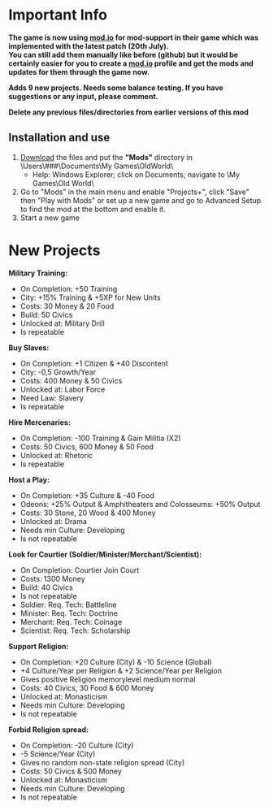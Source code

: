 # Important Info
**The game is now using [mod.io](https://oldworld.mod.io/) for mod-support in their game which was implemented with the latest patch (20th July).<br>
You can still add them manually like before (github) but it would be certainly easier for you to create a [mod.io](https://oldworld.mod.io/) profile and get the mods and updates for them through the game now.**

**Adds 9 new projects. Needs some balance testing. If you have suggestions or any input, please comment.**


**Delete any previous files/directories from earlier versions of this mod**
## Installation and use

1. [Download](https://github.com/ShadowDuke/OW_Projects-Plus/archive/master.zip) the files and put the **"Mods"** directory in \Users\\###\Documents\My Games\OldWorld\
   - Help: Windows Explorer; click on Documents; navigate to \My Games\Old World\
2. Go to "Mods" in the main menu and enable "Projects+", click "Save" then "Play with Mods" or set up a new game and go to Advanced Setup to find the mod at the bottom and enable it. 
3. Start a new game


# New Projects


**Military Training:**

- On Completion: +50 Training
- City: +15% Training & +5XP for New Units
- Costs: 30 Money & 20 Food
- Build: 50 Civics
- Unlocked at: Military Drill
- Is repeatable


**Buy Slaves:**

- On Completion: +1 Citizen & +40 Discontent
- City: -0,5 Growth/Year
- Costs: 400 Money & 50 Civics
- Unlocked at: Labor Force
- Need Law: Slavery
- Is repeatable


**Hire Mercenaries:**

- On Completion: -100 Training & Gain Militia (X2)
- Costs: 50 Civics, 600 Money & 50 Food
- Unlocked at: Rhetoric
- Is repeatable


**Host a Play:**

- On Completion: +35 Culture & -40 Food
- Odeons: +25% Output & Amphitheaters and Colosseums: +50% Output
- Costs: 30 Stone, 20 Wood & 400 Money
- Unlocked at: Drama
- Needs min Culture: Developing
- Is not repeatable


**Look for Courtier (Soldier/Minister/Merchant/Scientist):**

- On Completion: Courtier Join Court
- Costs: 1300 Money
- Build: 40 Civics
- Is not repeatable
- Soldier: Req. Tech: Battleline
- Minister: Req. Tech: Doctrine
- Merchant: Req. Tech: Coinage
- Scientist: Req. Tech: Scholarship

**Support Religion:**

- On Completion: +20 Culture (City) & -10 Science (Global)
- +4 Culture/Year per Religion & +2 Science/Year per Religion
- Gives positive Religion memorylevel medium normal
- Costs: 40 Civics, 30 Food & 600 Money
- Unlocked at: Monasticism
- Needs min Culture: Developing
- Is not repeatable  


**Forbid Religion spread:**

- On Completion: -20 Culture (City)
- -5 Science/Year (City)
- Gives no random non-state religion spread (City)
- Costs: 50 Civics & 500 Money
- Unlocked at: Monasticism
- Needs min Culture: Developing
- Is not repeatable 

